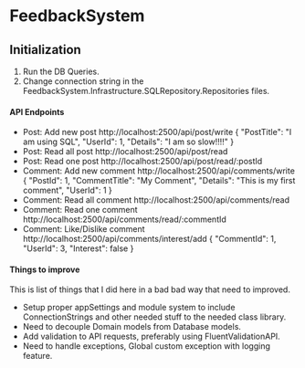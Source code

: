 # FeedbackSystem

## Initialization

1. Run the DB Queries.
2. Change connection string in the FeedbackSystem.Infrastructure.SQLRepository.Repositories files.

#### API Endpoints
- Post: Add new post http://localhost:2500/api/post/write
    {
    "PostTitle": "I am using SQL",
    "UserId": 1,
    "Details": "I am so slow!!!!"
    }
- Post: Read all post http://localhost:2500/api/post/read
- Post: Read one post http://localhost:2500/api/post/read/:postId
- Comment: Add new comment http://localhost:2500/api/comments/write
        {
        "PostId": 1,
        "CommentTitle": "My Comment",
        "Details": "This is my first comment",
        "UserId": 1
        }
- Comment: Read all comment http://localhost:2500/api/comments/read
- Comment: Read one comment http://localhost:2500/api/comments/read/:commentId
- Comment: Like/Dislike comment http://localhost:2500/api/comments/interest/add
        {
        "CommentId": 1,
        "UserId": 3,
        "Interest": false
        }
    
#### Things to improve
This is list of things that I did here in a bad bad way that need to improved.

- Setup proper appSettings and module system to include ConnectionStrings and other needed stuff to the needed class library.
- Need to decouple Domain models from Database models.
- Add validation to API requests, preferably using FluentValidationAPI.
- Need to handle exceptions, Global custom exception with logging feature.
